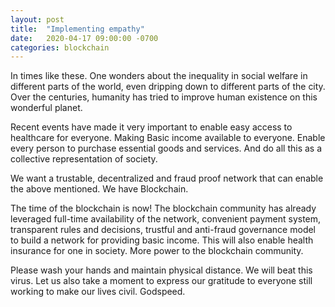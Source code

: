 ```yaml
---
layout: post
title:  "Implementing empathy"
date:   2020-04-17 09:00:00 -0700
categories: blockchain
---
```



In times like these. One wonders about the inequality in social welfare in different parts of the world, even dripping down to different parts of the city. Over the centuries, humanity has tried to improve human existence on this wonderful planet.

Recent events have made it very important to enable easy access to healthcare for everyone. Making Basic income available to everyone. Enable every person to purchase essential goods and services. And do all this as a collective representation of society.

We want a trustable, decentralized and fraud proof network that can enable the above mentioned. We have Blockchain.

The time of the blockchain is now! The blockchain community has already leveraged full-time availability of the network, convenient payment system, transparent rules and decisions, trustful and anti-fraud governance model to build a network for providing basic income. This will also enable health insurance for one in society. More power to the blockchain community.

Please wash your hands and maintain physical distance. We will beat this virus. Let us also take a moment to express our gratitude to everyone still working to make our lives civil. Godspeed.
